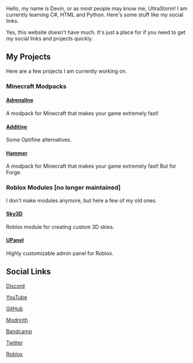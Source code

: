 Hello, my name is Devin, or as most people may know me, UltraStorm! I am currently learning C#, HTML and Python. Here's some stuff like my social links.

Yes, this website doesn't have much. It's just a place for if you need to get my social links and projects quickly.

## My Projects
Here are a few projects I am currently working on.

### Minecraft Modpacks
#### [Adrenaline](https://github.com/intergrav/Adrenaline)
A modpack for Minecraft that makes your game extremely fast!

#### [Additive](https://github.com/intergrav/Additive)
Some Optifine alternatives.

#### [Hammer](https://github.com/intergrav/Hammer)
A modpack for Minecraft that makes your game extremely fast! But for Forge.

### Roblox Modules [no longer maintained]
I don't make modules anymore, but here a few of my old ones.

#### [Sky3D](https://github.com/intergrav/Sky3D)
Roblox module for creating custom 3D skies.

#### [UPanel](https://github.com/intergrav/UPanel)
Highly customizable admin panel for Roblox.

## Social Links
[Discord](https://discord.com/users/418219211043897344)

[YouTube](https://youtube.com/c/UltraStorm)

[GitHub](https://github.com/intergrav)

[Modrinth](https://modrinth.com/user/UltraStorm)

[Bandcamp](https://ultrastorm.bandcamp.com/)

[Twitter](https://twitter.com/Ultr4Storm)

[Roblox](https://roblox.com/users/35643110/profile/)